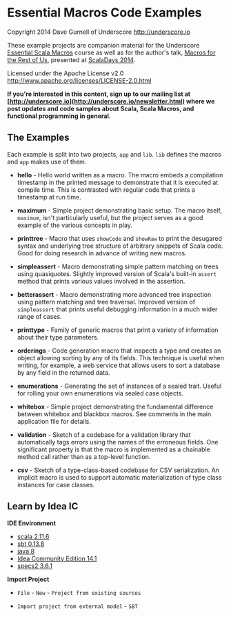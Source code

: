 Essential Macros Code Examples
==============================

Copyright 2014 Dave Gurnell of Underscore
http://underscore.io

These example projects are companion material for the Underscore [Essential Scala Macros] course
as well as for the author's talk, [Macros for the Rest of Us], presented at [ScalaDays 2014].

Licensed under the Apache License v2.0
http://www.apache.org/licenses/LICENSE-2.0.html

[Essential Scala Macros]: http://underscore.io/courses/essential-macros.html
[Macros for the Rest of Us]: http://www.scaladays.org/#schedule/Macros-for-the-Rest-of-Us
[ScalaDays 2014]: http://scaladays.org

**If you're interested in this content, sign up to our mailing list at [http://underscore.io](http://underscore.io/newsletter.html) where we post updates and code samples about Scala, Scala Macros, and functional programming in general.**

The Examples
------------

Each example is split into two projects, `app` and `lib`. `lib` defines the macros and `app` makes use of them.

 - **hello** - Hello world written as a macro. The macro embeds a compilation timestamp
   in the printed message to demonstrate that it is executed at compile time. This is
   contrasted with regular code that prints a timestamp at run time.

 - **maximum** - Simple project demonstrating basic setup. The macro itself, `maximum`,
   isn't particularly useful, but the project serves as a good example of the various
   concepts in play.

 - **printtree** - Macro that uses `showCode` and `showRaw` to print the desugared syntax
   and underlying tree structure of arbitrary snippets of Scala code. Good for doing research
   in advance of writing new macros.

 - **simpleassert** - Macro demonstrating simple pattern matching on trees using quasiquotes.
   Slightly improved version of Scala's built-in `assert` method that prints various values
   involved in the assertion.

 - **betterassert** - Macro demonstrating more advanced tree inspection using pattern matching
   and tree traversal. Improved version of `simpleassert` that prints useful debugging
   information in a much wider range of cases.

 - **printtype** - Family of generic macros that print a variety of information about their
   type parameters.

 - **orderings** - Code generation macro that inspects a type and creates an object allowing
   sorting by any of its fields. This technique is useful when writing, for example, a web
   service that allows users to sort a database by any field in the returned data.
   
 - **enumerations** - Generating the set of instances of a sealed trait. Useful for 
   rolling your own enumerations via sealed case objects.  

 - **whitebox** - Simple project demonstrating the fundamental difference between whitebox
   and blackbox macros. See comments in the main application file for details.

 - **validation** - Sketch of a codebase for a validation library that automatically tags
   errors using the names of the erroneous fields. One significant property is that the macro
   is implemented as a chainable method call rather than as a top-level function.

 - **csv** - Sketch of a type-class-based codebase for CSV serialization. An implicit macro
   is used to support automatic materialization of type class instances for case classes.

Learn by Idea IC
-------------

**IDE Environment**

 - [scala 2.11.6](http://www.scala-lang.org/download/all.html)
 - [sbt 0.13.8](http://www.scala-sbt.org/download.html)
 - [java 8](http://www.oracle.com/technetwork/java/javase/downloads/jdk8-downloads-2133151.html)
 - [Idea Community Edition 14.1](https://www.jetbrains.com/idea/download/)
 - [specs2 3.6.1](https://etorreborre.github.io/specs2/website/SPECS2-3.6.1/quickstart.html)


**Import Project**

 - `File` - `New` - `Project from existing sources`

 - `Import project from external model` - `SBT`
